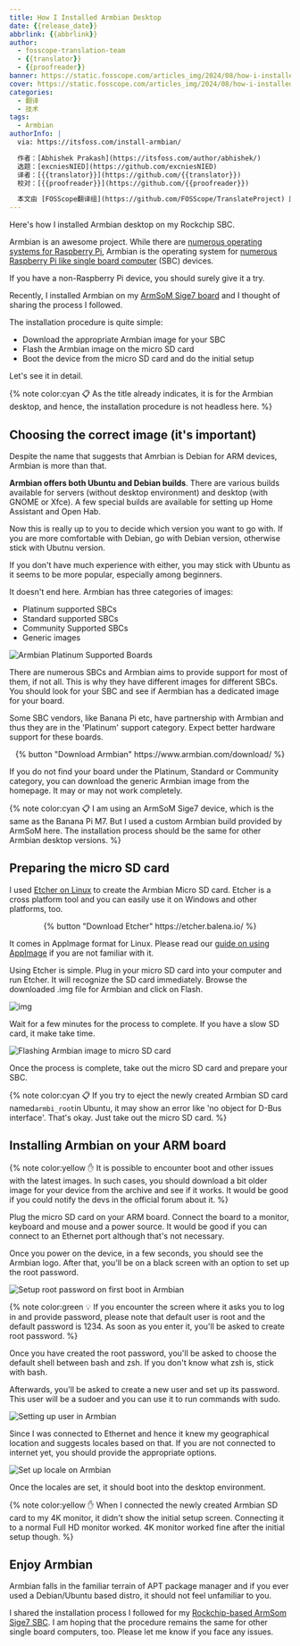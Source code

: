```yaml
---
title: How I Installed Armbian Desktop
date: {{release_date}}
abbrlink: {{abbrlink}}
author:
  - fosscope-translation-team
  - {{translator}}
  - {{proofreader}}
banner: https://static.fosscope.com/articles_img/2024/08/how-i-installed-armbian-desktop/install-armbian-sbc.png
cover: https://static.fosscope.com/articles_img/2024/08/how-i-installed-armbian-desktop/install-armbian-sbc.png
categories:
  - 翻译
  - 技术
tags: 
  - Armbian
authorInfo: |
  via: https://itsfoss.com/install-armbian/

  作者：[Abhishek Prakash](https://itsfoss.com/author/abhishek/)
  选题：[excniesNIED](https://github.com/excniesNIED)
  译者：[{{translator}}](https://github.com/{{translator}})
  校对：[{{proofreader}}](https://github.com/{{proofreader}})

  本文由 [FOSScope翻译组](https://github.com/FOSScope/TranslateProject) 原创编译，[开源观察](https://fosscope.com/) 荣誉推出
---
```


Here's how I installed Armbian desktop on my Rockchip SBC.

<!-- more -->

Armbian is an awesome project. While there are [numerous operating systems for Raspberry Pi](https://itsfoss.com/raspberry-pi-os/), Armbian is the operating system for [numerous Raspberry Pi like single board computer](https://itsfoss.com/raspberry-pi-alternatives/) (SBC) devices.

If you have a non-Raspberry Pi device, you should surely give it a try.

Recently, I installed Armbian on my [ArmSoM Sige7 board](https://www.armsom.org/sige7) and I thought of sharing the process I followed.

The installation procedure is quite simple:

- Download the appropriate Armbian image for your SBC
- Flash the Armbian image on the micro SD card
- Boot the device from the micro SD card and do the initial setup

Let's see it in detail.

{% note color:cyan 📋 As the title already indicates, it is for the Armbian desktop, and hence, the installation procedure is not headless here. %}

## Choosing the correct image (it's important)

Despite the name that suggests that Amrbian is Debian for ARM devices, Armbian is more than that.

**Armbian offers both Ubuntu and Debian builds**. There are various builds available for servers (without desktop environment) and desktop (with GNOME or Xfce). A few special builds are available for setting up Home Assistant and Open Hab.

Now this is really up to you to decide which version you want to go with. If you are more comfortable with Debian, go with Debian version, otherwise stick with Ubutnu version.

If you don't have much experience with either, you may stick with Ubuntu as it seems to be more popular, especially among beginners.

It doesn't end here. Armbian has three categories of images:

- Platinum supported SBCs
- Standard supported SBCs
- Community Supported SBCs
- Generic images

![Armbian Platinum Supported Boards](https://static.fosscope.com/articles_img/2024/08/how-i-installed-armbian-desktop/armbian-platinum-support-download.webp)

There are numerous SBCs and Armbian aims to provide support for most of them, if not all. This is why they have different images for different SBCs. You should look for your SBC and see if Aermbian has a dedicated image for your board.

Some SBC vendors, like Banana Pi etc, have partnership with Armbian and thus they are in the 'Platinum' support category. Expect better hardware support for these boards.

<center>{% button "Download Armbian" https://www.armbian.com/download/ %}</center>

If you do not find your board under the Platinum, Standard or Community category, you can download the generic Armbian image from the homepage. It may or may not work completely.

{% note color:cyan 📋 I am using an ArmSoM Sige7 device, which is the same as the Banana Pi M7. But I used a custom Armbian build provided by ArmSoM here. The installation process should be the same for other Armbian desktop versions. %}

## Preparing the micro SD card

I used [Etcher on Linux](https://itsfoss.com/install-etcher-linux/) to create the Armbian Micro SD card. Etcher is a cross platform tool and you can easily use it on Windows and other platforms, too.

<center>{% button "Download Etcher" https://etcher.balena.io/ %}</center>

It comes in AppImage format for Linux. Please read our [guide on using AppImage](https://itsfoss.com/use-appimage-linux/) if you are not familiar with it.

Using Etcher is simple. Plug in your micro SD card into your computer and run Etcher. It will recognize the SD card immediately. Browse the downloaded .img file for Armbian and click on Flash.

![img](https://static.fosscope.com/articles_img/2024/08/how-i-installed-armbian-desktop/burn-armbian-to-sd-card.png)

Wait for a few minutes for the process to complete. If you have a slow SD card, it make take time.

![Flashing Armbian image to micro SD card](https://static.fosscope.com/articles_img/2024/08/how-i-installed-armbian-desktop/burning-armbian-to-sd-card.png)

Once the process is complete, take out the micro SD card and prepare your SBC.

{% note color:cyan 📋 If you try to eject the newly created Armbian SD card named`armbi_root`in Ubuntu, it may show an error like 'no object for D-Bus interface'. That's okay. Just take out the micro SD card. %}

## Installing Armbian on your ARM board

{% note color:yellow ✋ It is possible to encounter boot and other issues with the latest images. In such cases, you should download a bit older image for your device from the archive and see if it works. It would be good if you could notify the devs in the official forum about it. %}

Plug the micro SD card on your ARM board. Connect the board to a monitor, keyboard and mouse and a power source. It would be good if you can connect to an Ethernet port although that's not necessary.

Once you power on the device, in a few seconds, you should see the Armbian logo. After that, you'll be on a black screen with an option to set up the root password.

![Setup root password on first boot in Armbian](https://static.fosscope.com/articles_img/2024/08/how-i-installed-armbian-desktop/armbian-set-root-password.webp)

{% note color:green 💡 If you encounter the screen where it asks you to log in and provide password, please note that default user is root and the default password is 1234. As soon as you enter it, you'll be asked to create root password. %}

Once you have created the root password, you'll be asked to choose the default shell between bash and zsh. If you don't know what zsh is, stick with bash.

Afterwards, you'll be asked to create a new user and set up its password. This user will be a sudoer and you can use it to run commands with sudo.

![Setting up user in Armbian](https://static.fosscope.com/articles_img/2024/08/how-i-installed-armbian-desktop/armbian-create-user-setup-shell.webp)

Since I was connected to Ethernet and hence it knew my geographical location and suggests locales based on that. If you are not connected to internet yet, you should provide the appropriate options.

![Set up locale on Armbian](https://static.fosscope.com/articles_img/2024/08/how-i-installed-armbian-desktop/armbian-set-locale.webp)

Once the locales are set, it should boot into the desktop environment.

{% note color:yellow ✋ When I connected the newly created Armbian SD card to my 4K monitor, it didn't show the initial setup screen. Connecting it to a normal Full HD monitor worked. 4K monitor worked fine after the initial setup though. %}

## Enjoy Armbian

Armbian falls in the familiar terrain of APT package manager and if you ever used a Debian/Ubuntu based distro, it should not feel unfamiliar to you.

I shared the installation process I followed for my [Rockchip-based ArmSom Sige7 SBC](https://itsfoss.com/arosom-sige7-review/). I am hoping that the procedure remains the same for other single board computers, too. Please let me know if you face any issues.
